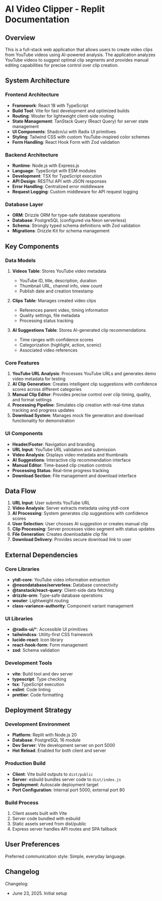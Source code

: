 # AI Video Clipper - Replit Documentation

## Overview

This is a full-stack web application that allows users to create video clips from YouTube videos using AI-powered analysis. The application analyzes YouTube videos to suggest optimal clip segments and provides manual editing capabilities for precise control over clip creation.

## System Architecture

### Frontend Architecture
- **Framework**: React 18 with TypeScript
- **Build Tool**: Vite for fast development and optimized builds
- **Routing**: Wouter for lightweight client-side routing
- **State Management**: TanStack Query (React Query) for server state management
- **UI Components**: Shadcn/ui with Radix UI primitives
- **Styling**: Tailwind CSS with custom YouTube-inspired color schemes
- **Form Handling**: React Hook Form with Zod validation

### Backend Architecture
- **Runtime**: Node.js with Express.js
- **Language**: TypeScript with ESM modules
- **Development**: TSX for TypeScript execution
- **API Design**: RESTful API with JSON responses
- **Error Handling**: Centralized error middleware
- **Request Logging**: Custom middleware for API request logging

### Database Layer
- **ORM**: Drizzle ORM for type-safe database operations
- **Database**: PostgreSQL (configured via Neon serverless)
- **Schema**: Strongly typed schema definitions with Zod validation
- **Migrations**: Drizzle Kit for schema management

## Key Components

### Data Models
1. **Videos Table**: Stores YouTube video metadata
   - YouTube ID, title, description, duration
   - Thumbnail URL, channel info, view count
   - Publish date and creation timestamp

2. **Clips Table**: Manages created video clips
   - References parent video, timing information
   - Quality settings, file metadata
   - Processing status tracking

3. **AI Suggestions Table**: Stores AI-generated clip recommendations
   - Time ranges with confidence scores
   - Categorization (highlight, action, scenic)
   - Associated video references

### Core Features
1. **YouTube URL Analysis**: Processes YouTube URLs and generates demo video metadata for testing
2. **AI Clip Generation**: Creates intelligent clip suggestions with confidence scores across different categories
3. **Manual Clip Editor**: Provides precise control over clip timing, quality, and format settings
4. **Processing Pipeline**: Simulates clip creation with real-time status tracking and progress updates
5. **Download System**: Manages mock file generation and download functionality for demonstration

### UI Components
- **Header/Footer**: Navigation and branding
- **URL Input**: YouTube URL validation and submission
- **Video Analysis**: Displays video metadata and thumbnails
- **AI Suggestions**: Interactive clip recommendation interface
- **Manual Editor**: Time-based clip creation controls
- **Processing Status**: Real-time progress tracking
- **Download Section**: File management and download interface

## Data Flow

1. **URL Input**: User submits YouTube URL
2. **Video Analysis**: Server extracts metadata using ytdl-core
3. **AI Processing**: System generates clip suggestions with confidence scores
4. **User Selection**: User chooses AI suggestion or creates manual clip
5. **Clip Processing**: Server processes video segment with status updates
6. **File Generation**: Creates downloadable clip file
7. **Download Delivery**: Provides secure download link to user

## External Dependencies

### Core Libraries
- **ytdl-core**: YouTube video information extraction
- **@neondatabase/serverless**: Database connectivity
- **@tanstack/react-query**: Client-side data fetching
- **drizzle-orm**: Type-safe database operations
- **wouter**: Lightweight routing
- **class-variance-authority**: Component variant management

### UI Libraries
- **@radix-ui/***: Accessible UI primitives
- **tailwindcss**: Utility-first CSS framework
- **lucide-react**: Icon library
- **react-hook-form**: Form management
- **zod**: Schema validation

### Development Tools
- **vite**: Build tool and dev server
- **typescript**: Type checking
- **tsx**: TypeScript execution
- **eslint**: Code linting
- **prettier**: Code formatting

## Deployment Strategy

### Development Environment
- **Platform**: Replit with Node.js 20
- **Database**: PostgreSQL 16 module
- **Dev Server**: Vite development server on port 5000
- **Hot Reload**: Enabled for both client and server

### Production Build
- **Client**: Vite build outputs to `dist/public`
- **Server**: esbuild bundles server code to `dist/index.js`
- **Deployment**: Autoscale deployment target
- **Port Configuration**: Internal port 5000, external port 80

### Build Process
1. Client assets built with Vite
2. Server code bundled with esbuild
3. Static assets served from dist/public
4. Express server handles API routes and SPA fallback

## User Preferences

Preferred communication style: Simple, everyday language.

## Changelog

Changelog:
- June 23, 2025. Initial setup